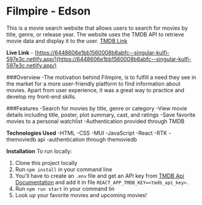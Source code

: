 # Filmpire - Edson

This is a movie search website that allows users to search for movies by title, genre, or release year. The website uses the TMDB API to retrieve movie data and display it to the user. [TMDB Link](https://www.themoviedb.org/documentation/api?language=en-US)

**Live Link** - [https://6448606e1bb1560008b6abfc--singular-kulfi-597e3c.netlify.app/](https://6448606e1bb1560008b6abfc--singular-kulfi-597e3c.netlify.app/)

###Overview
-The motivation behind Filmpire, is to fulfill a need they see in the market for a more user-friendly platform to find information about movies. Apart from user experience, it was a great way to practice and develop my front-end skills.

###Features
-Search for movies by title, genre or category
-View movie details including title, poster, plot summary, cast, and ratings
-Save favorite movies to a personal watchlist
-Authentication provided through TMDB

**Technologies Used**
-HTML
-CSS
-MUI
-JavaScript
-React
-RTK
-themoviedb api
-authentication through themoviedb

**Installation**
To run locally:
1. Clone this project locally
2. Run `npm install` in your command line
3. You'll have to create an `.env` file and get an API key from [TMDB Api Documentation](https://www.themoviedb.org/documentation/api?language=en-US) and add it in file `REACT_APP_TMDB_KEY=<tmdb_api_key>`.
4. Run `npm run start` in your command lin
5. Look up your favorite movies and upcoming movies!
